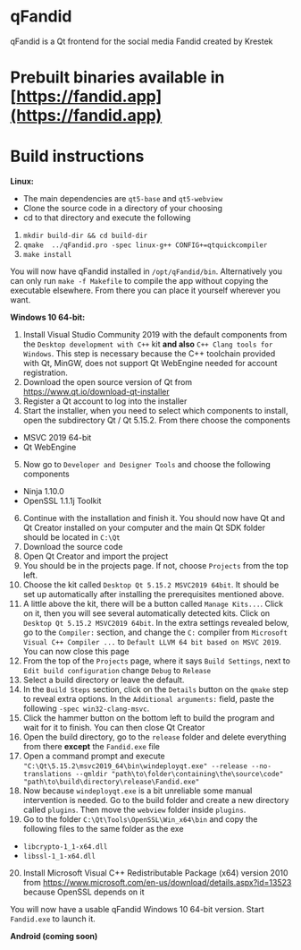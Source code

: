 
# qFandid
qFandid is a Qt frontend for the social media Fandid created by Krestek

# Prebuilt binaries available in [https://fandid.app](https://fandid.app)

# Build instructions

**Linux:**
- The main dependencies are `qt5-base` and `qt5-webview`
- Clone the source code in a directory of your choosing
- cd to that directory and execute the following
1. `mkdir build-dir && cd build-dir`
2. `qmake  ../qFandid.pro -spec linux-g++ CONFIG+=qtquickcompiler`
3. `make install`

You will now have qFandid installed in `/opt/qFandid/bin`. Alternatively you can only run `make -f Makefile` to compile the app without copying the executable elsewhere. From there you can place it yourself wherever you want.

**Windows 10 64-bit:**

1. Install Visual Studio Community 2019 with the default components from the `Desktop development with C++` kit **and also** `C++ Clang tools for Windows`. This step is necessary because the C++ toolchain provided with Qt, MinGW, does not support Qt WebEngine needed for account registration.
2. Download the open source version of Qt from https://www.qt.io/download-qt-installer
3. Register a Qt account to log into the installer
4. Start the installer, when you need to select which components to install, open the subdirectory Qt / Qt 5.15.2. From there choose the components
- MSVC 2019 64-bit
- Qt WebEngine
5. Now go to `Developer and Designer Tools` and choose the following components
- Ninja 1.10.0
- OpenSSL 1.1.1j Toolkit
6. Continue with the installation and finish it. You should now have Qt and Qt Creator installed on your computer and the main Qt SDK folder should be located in `C:\Qt`
7. Download the source code
8. Open Qt Creator and import the project
9. You should be in the projects page. If not, choose `Projects` from the top left.
10. Choose the kit called  `Desktop Qt 5.15.2 MSVC2019 64bit`. It should be set up automatically after installing the prerequisites mentioned above.
11. A little above the kit, there will be a button called `Manage Kits...`. Click on it, then you will see several automatically detected kits. Click on `Desktop Qt 5.15.2 MSVC2019 64bit`. In the extra settings revealed below, go to the `Compiler:` section, and change the `C:` compiler from `Microsoft Visual C++ Compiler ...` to `Default LLVM 64 bit based on MSVC 2019`. You can now close this page
12. From the top of the `Projects` page, where it says `Build Settings`, next to `Edit build configuration` change `Debug` to `Release`
13. Select a build directory or leave the default.
14. In the `Build Steps` section, click on the `Details` button on the `qmake` step to reveal extra options. In the `Additional arguments:` field, paste the following `-spec win32-clang-msvc`.
15. Click the hammer button on the bottom left to build the program and wait for it to finish. You can then close Qt Creator
16. Open the build directory, go to the `release` folder and delete everything from there **except** the `Fandid.exe` file
17. Open a command prompt and execute `"C:\Qt\5.15.2\msvc2019_64\bin\windeployqt.exe" --release --no-translations --qmldir "path\to\folder\containing\the\source\code" "path\to\build\directory\release\Fandid.exe"`
18. Now because `windeployqt.exe` is a bit unreliable some manual intervention is needed. Go to the build folder and create a new directory called `plugins`. Then move the `webview` folder inside `plugins`.
19. Go to the folder `C:\Qt\Tools\OpenSSL\Win_x64\bin` and copy the following files to the same folder as the exe
- `libcrypto-1_1-x64.dll`
- `libssl-1_1-x64.dll`
20. Install Microsoft Visual C++ Redistributable Package (x64) version 2010 from https://www.microsoft.com/en-us/download/details.aspx?id=13523 because OpenSSL depends on it

You will now have a usable qFandid Windows 10 64-bit version. Start `Fandid.exe` to launch it.

**Android (coming soon)**
